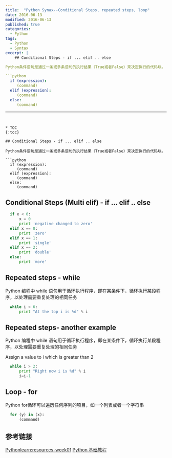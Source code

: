 ```yaml
---
title:  "Python Synax--Conditional Steps, repeated steps, loop"
date: 2016-06-13
modified: 2016-06-13
published: true
categories: 
  - Python
tags:
  - Python
  - Syntax
excerpt: |
    ## Conditional Steps - if ... elif .. else

Python条件语句是通过一条或多条语句的执行结果（True或者False）来决定执行的代码块。

```python
  if (expression):
     (command)
  elif (expression):
     (command)
  else:
     (command)
```
---
```


* TOC
{:toc}

## Conditional Steps - if ... elif .. else

Python条件语句是通过一条或多条语句的执行结果（True或者False）来决定执行的代码块。

```python
  if (expression):
     (command)
  elif (expression):
     (command)
  else:
     (command)
```

<!-- more -->

## Conditional Steps (Multi elif) - if ... elif .. else

```python
  if x < 0:
      x = 0
      print 'negative changed to zero'
  elif x == 0:
      print 'zero'
  elif x == 1:
      print 'single'
  elif x == 2:
      print 'double'
  else:
      print 'more'
```

## Repeated steps - while
Python 编程中 while 语句用于循环执行程序，即在某条件下，循环执行某段程序，以处理需要重复处理的相同任务

```python
  while i < 6:
      print "At the top i is %d" % i
```

## Repeated steps- another example

Python 编程中 while 语句用于循环执行程序，即在某条件下，循环执行某段程序，以处理需要重复处理的相同任务

  Assign a value to i which is greater than 2

```python
  while i > 2:
      print "Right now i is %d" % i
      i=i-1
```

## Loop - for
Python for循环可以遍历任何序列的项目，如一个列表或者一个字符串

```python
  for (y) in (x):
      (command)
```

## 参考链接
[Pythonlearn:resources-week01](https://share.coursera.org/wiki/index.php/Pythonlearn:resources-week01)
[Python 基础教程](http://www.runoob.com/python/python-if-statement.html)
